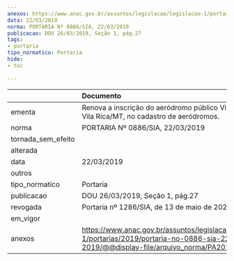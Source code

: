 ```yaml
---
anexos: https://www.anac.gov.br/assuntos/legislacao/legislacao-1/portarias/2019/portaria-no-0886-sia-22-03-2019/@@display-file/arquivo_norma/PA2019-0886.pdf
data: 22/03/2019
norma: PORTARIA Nº 0886/SIA, 22/03/2019
publicacao: DOU 26/03/2019, Seção 1, pág.27
tags:
- portaria
tipo_normatico: Portaria
hide: 
- toc 
 
---
```


|                    | Documento                                                                                                                                            |
|:-------------------|:-----------------------------------------------------------------------------------------------------------------------------------------------------|
| ementa             | Renova a inscrição do aeródromo público Vila Rica, em Vila Rica/MT, no cadastro de aeródromos.                                                       |
| norma              | PORTARIA Nº 0886/SIA, 22/03/2019                                                                                                                     |
| tornada_sem_efeito |                                                                                                                                                      |
| alterada           |                                                                                                                                                      |
| data               | 22/03/2019                                                                                                                                           |
| outros             |                                                                                                                                                      |
| tipo_normatico     | Portaria                                                                                                                                             |
| publicacao         | DOU 26/03/2019, Seção 1, pág.27                                                                                                                      |
| revogada           | Portaria nº 1286/SIA, de 13 de maio de 2020.                                                                                                         |
| em_vigor           |                                                                                                                                                      |
| anexos             | https://www.anac.gov.br/assuntos/legislacao/legislacao-1/portarias/2019/portaria-no-0886-sia-22-03-2019/@@display-file/arquivo_norma/PA2019-0886.pdf |